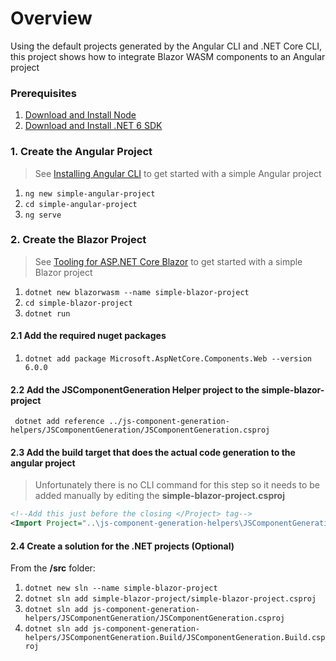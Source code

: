 # Overview

Using the default projects generated by the Angular CLI and .NET Core CLI, this project shows how to integrate Blazor WASM components to an Angular project

### Prerequisites
1. [Download and Install Node](https://nodejs.org/en/download/)
2. [Download and Install .NET 6 SDK](https://dotnet.microsoft.com/en-us/download/dotnet/6.0)


### 1. Create the Angular Project
> See [Installing Angular CLI](https://angular.io/cli) to get started with a simple Angular project

1. ```ng new simple-angular-project```
1. ```cd simple-angular-project```
1. ```ng serve```


### 2. Create the Blazor Project
> See [Tooling for ASP.NET Core Blazor](https://docs.microsoft.com/en-us/aspnet/core/blazor/tooling?view=aspnetcore-6.0&pivots=macos) to get started with a simple Blazor project
1. ```dotnet new blazorwasm --name simple-blazor-project```
1. ```cd simple-blazor-project```
1. ```dotnet run```

#### 2.1 Add the required nuget packages
1. ```dotnet add package Microsoft.AspNetCore.Components.Web --version 6.0.0```

#### 2.2 Add the JSComponentGeneration Helper project to the simple-blazor-project
``` dotnet add reference ../js-component-generation-helpers/JSComponentGeneration/JSComponentGeneration.csproj```

#### 2.3 Add the build target that does the actual code generation to the angular project
> Unfortunately there is no CLI command for this step so it needs to be added manually by editing the **simple-blazor-project.csproj**
```xml
<!--Add this just before the closing </Project> tag-->
<Import Project="..\js-component-generation-helpers\JSComponentGeneration.Build\build\netstandard2.0\JSComponentGeneration.build.targets" />
```

#### 2.4 Create a solution for the .NET projects (Optional)
From the **/src** folder:
1. ```dotnet new sln --name simple-blazor-project```
1. ```dotnet sln add simple-blazor-project/simple-blazor-project.csproj```
1. ```dotnet sln add js-component-generation-helpers/JSComponentGeneration/JSComponentGeneration.csproj```
1. ```dotnet sln add js-component-generation-helpers/JSComponentGeneration.Build/JSComponentGeneration.Build.csproj```
